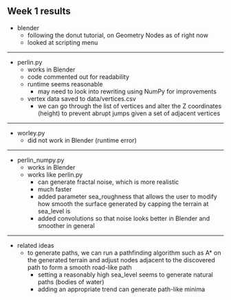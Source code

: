 ## Week 1 results

- blender
  - following the donut tutorial, on Geometry Nodes as of right now
  - looked at scripting menu
---
- perlin.py
  - works in Blender
  - code commented out for readability
  - runtime seems reasonable
    - may need to look into rewriting using NumPy for improvements
  - vertex data saved to data/vertices.csv
    - we can go through the list of vertices and alter the Z coordinates (height) to prevent abrupt jumps given a set of adjacent vertices
---
- worley.py
  - did not work in Blender (runtime error)
---
- perlin_numpy.py
  - works in Blender
  - works like perlin.py
    - can generate fractal noise, which is more realistic
    - much faster
    - added parameter sea_roughness that allows the user to modify how smooth the surface generated by capping the terrain at sea_level is
    - added convolutions so that noise looks better in Blender and smoother in general
---
- related ideas
  - to generate paths, we can run a pathfinding algorithm such as A* on the generated terrain and adjust nodes adjacent to the discovered path to form a smooth road-like path
    - setting a reasonably high sea_level seems to generate natural paths (bodies of water)
    - adding an appropriate trend can generate path-like minima

